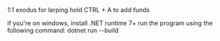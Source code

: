 1:1 exodus for larping
hold CTRL + A to add funds

if you're on windows, install .NET runtime 7+
run the program using the following command:
dotnet run --build
